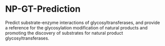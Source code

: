 # NP-GT-Prediction
Predict substrate-enzyme interactions of glycosyltransferases, and provide a reference for the glycosylation modification of natural products and promoting the discovery of substrates for natural product glycosyltransferases.
